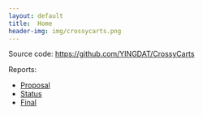 ```yaml
---
layout: default
title:  Home
header-img: img/crossycarts.png
---
```

Source code: https://github.com/YINGDAT/CrossyCarts

Reports:

- [Proposal](proposal.html)
- [Status](status.html)
- [Final](final.html)
